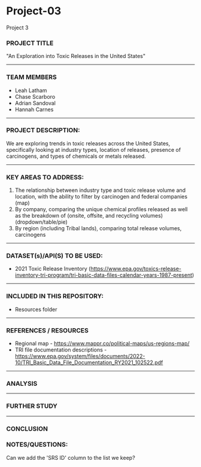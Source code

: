 # Project-03
Project 3

### PROJECT TITLE

"An Exploration into Toxic Releases in the United States"
____________________________________________________________

### TEAM MEMBERS

- Leah Latham
- Chase Scarboro
- Adrian Sandoval
- Hannah Carnes

____________________________________________________________

### PROJECT DESCRIPTION:

We are exploring trends in toxic releases across the United States, specifically looking at industry types, location of releases, presence of carcinogens, and types of chemicals or metals released.

____________________________________________________________

### KEY AREAS TO ADDRESS:

1. The relationship between industry type and toxic release volume and location, with the ability to filter by carcinogen and federal companies (map)
2. By company, comparing the unique chemical profiles released as well as the breakdown of (onsite, offsite, and recycling volumes) (dropdown/table/pie)
3. By region (including Tribal lands), comparing total release volumes, carcinogens

____________________________________________________________

### DATASET(s)/API(S) TO BE USED:

- 2021 Toxic Release Inventory (https://www.epa.gov/toxics-release-inventory-tri-program/tri-basic-data-files-calendar-years-1987-present)

____________________________________________________________

### INCLUDED IN THIS REPOSITORY:

- Resources folder
____________________________________________________________

### REFERENCES / RESOURCES

- Regional map - https://www.mappr.co/political-maps/us-regions-map/
- TRI file documentation descriptions - https://www.epa.gov/system/files/documents/2022-10/TRI_Basic_Data_File_Documentation_RY2021_102522.pdf
____________________________________________________________

### ANALYSIS


____________________________________________________________

### FURTHER STUDY


____________________________________________________________

### CONCLUSION


### NOTES/QUESTIONS:
 
Can we add the 'SRS ID' column to the list we keep?